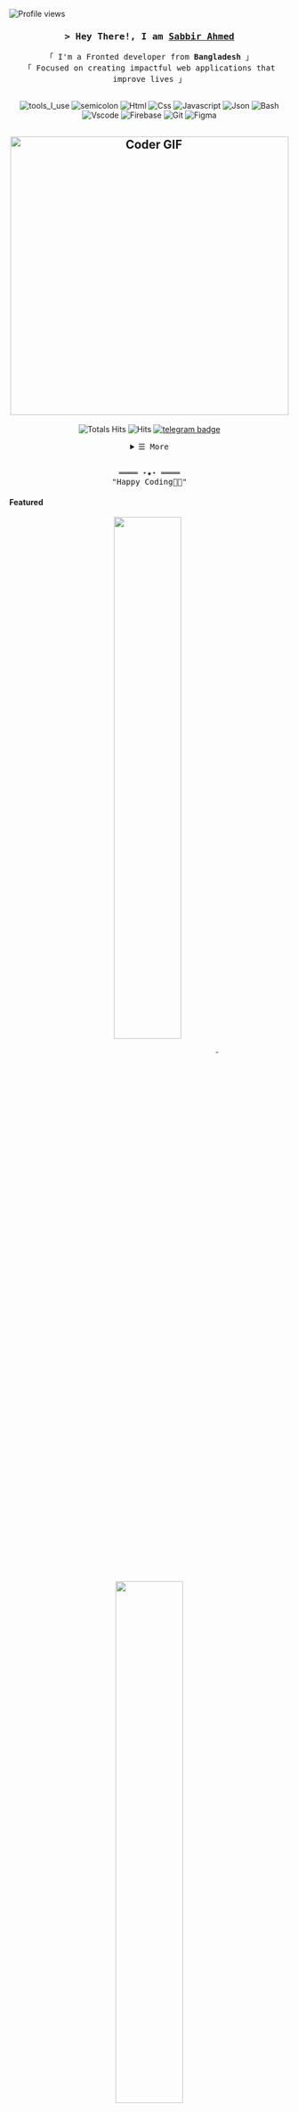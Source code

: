 <!-- https://github.com/ShahriarShafin/ -->
<!-- April 15, 2021 -->
<!-- LEAVE A STAR, IF YOU LIKE IT ! -->

<!-- Profile Views Counter -->
![Profile views](https://gpvc.arturio.dev/ShahriarShafin?v=3)

<!-- Title -->
<h3 align="center">
        <samp>&gt; Hey There!, I am
                <b><a target="_blank" href="https://shahriarshafin.github.io/">Sabbir Ahmed</a></b>
        </samp>
</h3>
<be>
 <p align="center">
        <!-- Intro -->
        <samp>
                「 I'm a Fronted developer from <b>Bangladesh</b> 」
                <br>
                「 Focused on creating impactful web applications that improve lives</b> 」
                <br>
                <br>
        </samp>
 </p>

<div align="center">

![tools_I_use](https://img.shields.io/badge/-%F0%9F%9A%80%20Tools%20I%20use-orange)
![semicolon](https://img.shields.io/badge/-%3A-orange)
![Html](https://img.shields.io/badge/HTML5-E34F26?style=flat&logo=html5&logoColor=white)
![Css](https://img.shields.io/badge/CSS3-1572B6?style=flat&logo=css3&logoColor=white)
![Javascript](https://img.shields.io/badge/JavaScript-323330?style=flat&logo=javascript&logoColor=F7DF1E)
![Json](https://img.shields.io/badge/json-5E5C5C?style=flat&logo=json&logoColor=white)
![Bash](https://img.shields.io/badge/GNU%20Bash-4EAA25?style=flat&logo=GNU%20Bash&logoColor=white)
![Vscode](https://img.shields.io/badge/Visual_Studio_Code-0078D4?style=flat&logo=visual%20studio%20code&logoColor=white)
![Firebase](https://img.shields.io/badge/firebase-ffca28?style=flat&logo=firebase&logoColor=black)
![Git](https://img.shields.io/badge/GIT-E44C30?style=flat&logo=git&logoColor=white)
![Figma](https://img.shields.io/badge/Figma-F24E1E?style=flat&logo=figma&logoColor=white)

</div >
               
  <h2 align="center">
        <img src="https://media.giphy.com/media/SWoSkN6DxTszqIKEqv/giphy.gif" alt="Coder GIF" width="500">
  </h2> 
  <div align="center">
    
![Totals Hits](https://komarev.com/ghpvc/?username=SP-XD&style=flat&color=orange&label=PROFILE+VIEWS)
![Hits](https://hits.seeyoufarm.com/api/count/incr/badge.svg?url=https%3A%2F%2Fgithub.com%2FSP-XD&count_bg=%2379C83D&title_bg=%23555555&icon=mediafire.svg&icon_color=%23E7E7E7&title=HITS&edge_flat=false)
[![telegram badge](https://img.shields.io/badge/SP-XD-grey?style=flat&logo=telegram)](https://t.me/spxd007) <br>

</div>

<details align="center">
    <summary> <samp>&#9776; More</samp></summary>
    <p align="center">
        <br>
        <!-- Activity Widget -->
        <img alt="Mohammed Sabbir Ahmed"
                src="https://github-readme-stats.vercel.app/&show_icons=true&theme=radical" />
        <br>
        <!-- Social Links -->
        <p>Find me on</p>
        <!-- Mail -->
        <a href="https://mail.google.com/mail/u/0/#inbox" target="_blank"><img alt="Mail"
                src="https://img.shields.io/badge/-Mail-EA4335?style=flat-square&logo=Gmail&logoColor=white">
        </a>
        <!-- Twitter -->
        <a href="https://twitter.com/MahtabAlamin" target="_blank"><img alt="Twitter"
                src="https://img.shields.io/badge/-Twitter-1c9bef?style=flat-square&logo=Twitter&logoColor=white">
        </a>
        <!-- FaceBook -->
        <a href="https://www.facebook.com/profile.php?id=100077412816172" target="_blank"><img alt="FaceBook"
                src="https://img.shields.io/badge/Facebook-1877F2?style=flat-square&logo=facebook&logoColor=white">
        </a>
        <!-- Skype -->
         <a href="https://web.skype.com/" target="_blank"><img alt="skype"
                src="https://img.shields.io/badge/Skype-00AFF0?style=flat-square&logo=skype&logoColor=white">
        </a>

</details>
<br>

<!-- Footer -->
<samp>
    <p align="center">
        ════ ⋆★⋆ ════
        <br>
        "Happy Coding👨‍💻"
    </p>
</samp>



<!-- Featured Repositories -->
#### Featured

<p align="center">
<a href="https://github.com/Sabbir372569/Sabbir372569?tab=readme-ov-file">
<img width='49%' align="center"src="https://github-readme-stats.vercel.app/api/pin/?username=Sabbir372569&repo=Sabbir372569&border_color=02D892&bg_color=0D1117&title_color=C9D1D9&text_color=8B949E&icon_color=02D892" />
</a>
<span>&nbsp;</span>
<a href="https://github.com/Sabbir372569/1_Smart_Show_grade_case">
<img width='49%' align="center"src="https://github.com/Sabbir372569/1_Smart_Show_grade_caseusername=Sabbir372569&repo=1_Smart_Show_grade_case&border_color=02D892&bg_color=0D1117&title_color=C9D1D9&text_color=8B949E&icon_color=02D892" />
</a>
</p>

<p align="center">
<a href="https://github.com/Sabbir372569/4.Youth-Architects">
<img width='49%' align="center"src="https://vercel.com/mohammed-alamins-projects/8-donation-campaign-cew8&repo=NodeMcu-ESP8266_Fake_sign_in&border_color=02D892&bg_color=0D1117&title_color=C9D1D9&text_color=8B949E&icon_color=02D892" />
</a>
<span>&nbsp;</span>
<a href="https://github.com/Sabbir372569/2.PlayVille">
<img width='49%' align="center"src="&repo=2.PlayVille&border_color=02D892&bg_color=0D1117&title_color=C9D1D9&text_color=8B949E&icon_color=02D892" />
</a>
</p>
<hr></hr>
